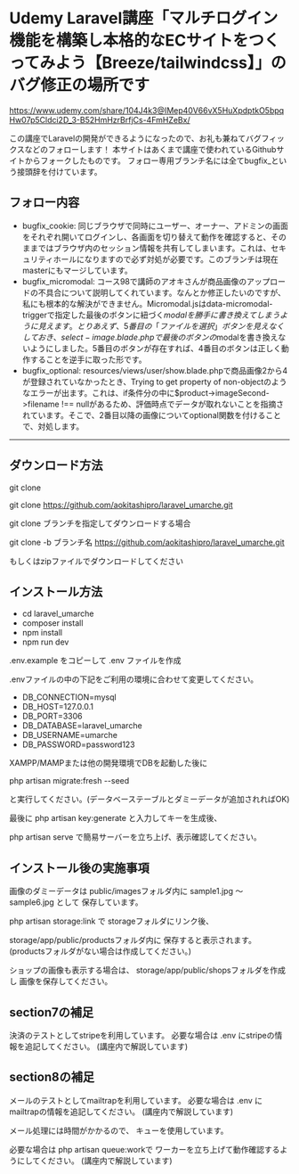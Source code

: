 # Udemy Laravel講座「マルチログイン機能を構築し本格的なECサイトをつくってみよう【Breeze/tailwindcss】」のバグ修正の場所です

https://www.udemy.com/share/104J4k3@IMep40V66vX5HuXpdptkO5bpqHw07p5Cldci2D_3-B52HmHzrBrfjCs-4FmHZeBx/

この講座でLaravelの開発ができるようになったので、お礼も兼ねてバグフィックスなどのフォローします！
本サイトはあくまで講座で使われているGithubサイトからフォークしたものです。
フォロー専用ブランチ名には全てbugfix_という接頭辞を付けています。

## フォロー内容

- bugfix_cookie: 同じブラウザで同時にユーザー、オーナー、アドミンの画面をそれぞれ開いてログインし、各画面を切り替えて動作を確認すると、そのままではブラウザ内のセッション情報を共有してしまいます。これは、セキュリティホールになりますので必ず対処が必要です。このブランチは現在masterにもマージしています。
- bugfix_micromodal: コース98で講師のアオキさんが商品画像のアップロードの不具合について説明してくれています。なんとか修正したいのですが、私にも根本的な解決ができません。Micromodal.jsはdata-micromodal-triggerで指定した最後のボタンに紐づく$modalを勝手に書き換えてしまうように見えます。とりあえず、5番目の「ファイルを選択」ボタンを見えなくしておき、select-image.blade.phpで最後のボタンの$modalを書き換えないようにしました。5番目のボタンが存在すれば、4番目のボタンは正しく動作することを逆手に取った形です。
- bugfix_optional: resources/views/user/show.blade.phpで商品画像2から4が登録されていなかったとき、Trying to get property of non-objectのようなエラーが出ます。これは、if条件分の中に$product->imageSecond->filename !== nullがあるため、評価時点でデータが取れないことを指摘されています。そこで、2番目以降の画像についてoptional関数を付けることで、対処します。
------------

## ダウンロード方法

git clone

git clone https://github.com/aokitashipro/laravel_umarche.git

git clone ブランチを指定してダウンロードする場合

git clone -b ブランチ名 https://github.com/aokitashipro/laravel_umarche.git

もしくはzipファイルでダウンロードしてください

## インストール方法

- cd laravel_umarche
- composer install
- npm install
- npm run dev

.env.example をコピーして .env ファイルを作成

.envファイルの中の下記をご利用の環境に合わせて変更してください。

- DB_CONNECTION=mysql
- DB_HOST=127.0.0.1
- DB_PORT=3306
- DB_DATABASE=laravel_umarche
- DB_USERNAME=umarche
- DB_PASSWORD=password123

XAMPP/MAMPまたは他の開発環境でDBを起動した後に

php artisan migrate:fresh --seed

と実行してください。(データベーステーブルとダミーデータが追加されればOK)

最後に
php artisan key:generate
と入力してキーを生成後、

php artisan serve
で簡易サーバーを立ち上げ、表示確認してください。


## インストール後の実施事項

画像のダミーデータは
public/imagesフォルダ内に
sample1.jpg 〜 sample6.jpg として
保存しています。

php artisan storage:link で
storageフォルダにリンク後、

storage/app/public/productsフォルダ内に
保存すると表示されます。
(productsフォルダがない場合は作成してください。)

ショップの画像も表示する場合は、
storage/app/public/shopsフォルダを作成し
画像を保存してください。

## section7の補足

決済のテストとしてstripeを利用しています。
必要な場合は .env にstripeの情報を追記してください。
(講座内で解説しています)

## section8の補足

メールのテストとしてmailtrapを利用しています。
必要な場合は .env にmailtrapの情報を追記してください。
(講座内で解説しています)

メール処理には時間がかかるので、
キューを使用しています。

必要な場合は php artisan queue:workで
ワーカーを立ち上げて動作確認するようにしてください。
(講座内で解説しています)

